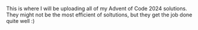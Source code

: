 This is where I will be uploading all of my Advent of Code 2024 solutions.
They might not be the most efficient of soltutions, but they get the job done quite well :)
